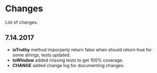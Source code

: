 # Changes

List of changes.

## 7.14.2017

+ **isTruthy** method imporperly return false when should return true for some strings, tests updated.
+ **toWindow** added missing tests to get 100% coverage.
+ **CHANGE** added change log for documenting changes.